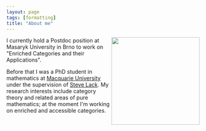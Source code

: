 ```yaml
---
layout: page
tags: [formatting]
title: "About me"
---
```



<a><img src="http://gtendas.github.io/assets/picture.png" align="right" width="230" ></a>


I currently hold a Postdoc position at Masaryk University in Brno to work on "Enriched Categories and their Applications". 

Before that I was a PhD student in mathematics at [Macquarie University](https://mq.edu.au) under the supervision of <a href="https://researchers.mq.edu.au/en/persons/steve-lack" style="font-style:italic, color:black">Steve Lack</a>. My research interests include category theory and related areas of pure mathematics; at the moment I'm working on enriched and accessible categories.



